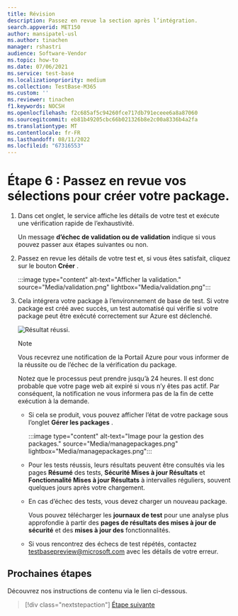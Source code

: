 ```yaml
---
title: Révision
description: Passez en revue la section après l’intégration.
search.appverid: MET150
author: mansipatel-usl
ms.author: tinachen
manager: rshastri
audience: Software-Vendor
ms.topic: how-to
ms.date: 07/06/2021
ms.service: test-base
ms.localizationpriority: medium
ms.collection: TestBase-M365
ms.custom: ''
ms.reviewer: tinachen
f1.keywords: NOCSH
ms.openlocfilehash: f2c685af5c94260fce717db791eceee6a8a87060
ms.sourcegitcommit: eb81b49205cbc66b021326b8e2c00a8336b4a2fa
ms.translationtype: MT
ms.contentlocale: fr-FR
ms.lasthandoff: 08/11/2022
ms.locfileid: "67316553"
---
```

# <a name="step-6-review-your-selections-to-create-your-package"></a>Étape 6 : Passez en revue vos sélections pour créer votre package.

1. Dans cet onglet, le service affiche les détails de votre test et exécute une vérification rapide de l’exhaustivité.

    Un message **d’échec de validation ou de** **validation** indique si vous pouvez passer aux étapes suivantes ou non.

2. Passez en revue les détails de votre test et, si vous êtes satisfait, cliquez sur le bouton **Créer** .

    :::image type="content" alt-text="Afficher la validation." source="Media/validation.png" lightbox="Media/validation.png":::

3. Cela intégrera votre package à l’environnement de base de test. Si votre package est créé avec succès, un test automatisé qui vérifie si votre package peut être exécuté correctement sur Azure est déclenché.

    ![Résultat réussi.](Media/successful.png)

    > [!NOTE]
    > Vous recevrez une notification de la Portail Azure pour vous informer de la réussite ou de l’échec de la vérification du package.
    >
    > Notez que le processus peut prendre jusqu’à 24 heures. Il est donc probable que votre page web ait expiré si vous n’y êtes pas actif. Par conséquent, la notification ne vous informera pas de la fin de cette exécution à la demande.

    - Si cela se produit, vous pouvez afficher l’état de votre package sous l’onglet **Gérer les packages** .

      :::image type="content" alt-text="Image pour la gestion des packages." source="Media/managepackages.png" lightbox="Media/managepackages.png":::

    - Pour les tests réussis, leurs résultats peuvent être consultés via les pages **Résumé** des tests, **Sécurité Mises à jour Résultats** et **Fonctionnalité Mises à jour Résultats** à intervalles réguliers, souvent quelques jours après votre chargement.
  
    - En cas d’échec des tests, vous devez charger un nouveau package. 

      Vous pouvez télécharger les **journaux de test** pour une analyse plus approfondie à partir des **pages de résultats des mises à jour de sécurité** et des **mises à jour des** fonctionnalités.

    - Si vous rencontrez des échecs de test répétés, contactez testbasepreview@microsoft.com avec les détails de votre erreur.

## <a name="next-steps"></a>Prochaines étapes

Découvrez nos instructions de contenu via le lien ci-dessous.

> [!div class="nextstepaction"]
> [Étape suivante](contentguideline.md)
